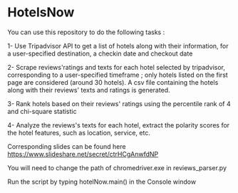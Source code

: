 # HotelsNow

You can use this repository to do the following tasks :

1- Use Tripadvisor API to get a list of hotels along with their information, for a user-specified destination, a checkin date and checkout date

2- Scrape reviews'ratings and texts for each hotel selected by tripadvisor, corresponding to a user-specified timeframe ; only hotels listed on the first page are considered (around 30 hotels). A csv file containing the hotels along with their reviews' texts and ratings is generated.

3- Rank hotels based on their reviews' ratings using the percentile rank of 4 and chi-square statistic

4- Analyze the reviews's texts for each hotel, extract the polarity scores for the hotel features, such as location, service, etc. 

Corresponding slides can be found here https://www.slideshare.net/secret/ctrHCgAnwfdNP



You will need to change the path of chromedriver.exe in reviews_parser.py



Run the script by typing hotelNow.main() in the Console window

